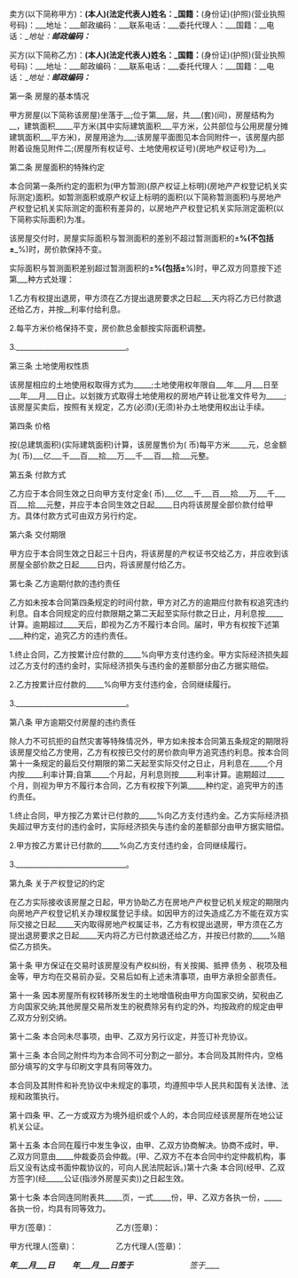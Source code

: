 
 


卖方(以下简称甲方)：__(本人)(法定代表人)姓名：_国籍：__(身份证)(护照)(营业执照号码)：___地址：___邮政编码：___联系电话：___委托代理人：___国籍：__电话：__地址：__邮政编码：___


买方(以下简称乙方)：__(本人)(法定代表人)姓名：_国籍：__(身份证)(护照)(营业执照号码)：___地址：___邮政编码：___联系电话：___委托代理人：___国籍：__电话：__地址：__邮政编码：___


第一条 房屋的基本情况


甲方房屋(以下简称该房屋)坐落于__;位于第___层，共___(套)(间)，房屋结构为__，建筑面积_____平方米(其中实际建筑面积___平方米，公共部位与公用房屋分摊建筑面积___平方米)，房屋用途为___;该房屋平面图见本合同附件一，该房屋内部附着设施见附件二;(房屋所有权证号、土地使用权证号)(房地产权证号)为__。


第二条 房屋面积的特殊约定


本合同第一条所约定的面积为(甲方暂测)(原产权证上标明)(房地产产权登记机关实际测定)面积。如暂测面积或原产权证上标明的面积(以下简称暂测面积)与房地产产权登记机关实际测定的面积有差异的，以房地产产权登记机关实际测定面积(以下简称实际面积)为准。


该房屋交付时，房屋实际面积与暂测面积的差别不超过暂测面积的±__%(不包括±___%)时，房价款保持不变。


实际面积与暂测面积差别超过暂测面积的±__%(包括±__%)时，甲乙双方同意按下述第___种方式处理：


1.乙方有权提出退房，甲方须在乙方提出退房要求之日起___天内将乙方已付款退还给乙方，并按__利率付给利息。


2.每平方米价格保持不变，房价款总金额按实际面积调整。


3._______________________________。


第三条 土地使用权性质


该房屋相应的土地使用权取得方式为_____;土地使用权年限自___年___月___日至___年___月___日止。以划拨方式取得土地使用权的房地产转让批准文件号为_____;该房屋买卖后，按照有关规定，乙方(必须)(无须)补办土地使用权出让手续。


第四条 价格


按(总建筑面积)(实际建筑面积)计算，该房屋售价为( 币)每平方米_____元，总金额为( 币)___亿___千___百___拾___万___千___百___拾___元整。


第五条 付款方式


乙方应于本合同生效之日向甲方支付定金( 币)___亿___千___百___拾___万___千___百___拾___元整，并应于本合同生效之日起_____日内将该房屋全部价款付给甲方。具体付款方式可由双方另行约定。


第六条 交付期限


甲方应于本合同生效之日起三十日内，将该房屋的产权证书交给乙方，并应收到该房屋全部价款之日起_____日内，将该房屋付给乙方。


第七条 乙方逾期付款的违约责任


乙方如未按本合同第四条规定的时间付款，甲方对乙方的逾期应付款有权追究违约利息。自本合同规定的应付款限期之第二天起至实际付款之日止，月利息按_____计算。逾期超过____天后，即视为乙方不履行本合同。届时，甲方有权按下述第____种约定，追究乙方的违约责任。


1.终止合同，乙方按累计应付款的_____%向甲方支付违约金。甲方实际经济损失超过乙方支付的违约金时，实际经济损失与违约金的差额部分由乙方据实赔偿。


2.乙方按累计应付款的_____%向甲方支付违约金，合同继续履行。


3._______________________________。


第八条 甲方逾期交付房屋的违约责任


除人力不可抗拒的自然灾害等特殊情况外，甲方如未按本合同第五条规定的期限将该房屋交给乙方使用，乙方有权按已交付的房价款向甲方追究违约利息。按本合同第十一条规定的最后交付期限的第二天起至实际交付之日止，月利息在_____个月内按_____利率计算;自第_____个月起，月利息则按_____利率计算。逾期超过_____个月，则视为甲方不履行本合同，乙方有权按下列第_____种约定，追究甲方的违约责任。


1.终止合同，甲方按乙方累计已付款的_____%向乙方支付违约金。乙方实际经济损失超过甲方支付的违约金时，实际经济损失与违约金的差额部分由甲方据实赔偿。


2.甲方按乙方累计已付款的_____%向乙方支付违约金，合同继续履行。


3._______________________________。


第九条 关于产权登记的约定


在乙方实际接收该房屋之日起，甲方协助乙方在房地产产权登记机关规定的期限内向房地产产权登记机关办理权属登记手续。如因甲方的过失造成乙方不能在双方实际交接之日起_____天内取得房地产权属证书，乙方有权提出退房，甲方须在乙方提出退房要求之日起_____天内将乙方已付款退还给乙方，并按已付款的_____%赔偿乙方损失。


第十条 甲方保证在交易时该房屋没有产权纠纷，有关按揭、抵押
债务
、税项及租金等，甲方均在交易前办妥。交易后如有上述未清事项，由甲方承担全部责任。


第十一条 因本房屋所有权转移所发生的土地增值税由甲方向国家交纳，契税由乙方向国家交纳;其他房屋交易所发生的税费除另有约定的外，均按政府的规定由甲乙双方分别交纳。


第十二条 本合同未尽事项，由甲、乙双方另行议定，并签订补充协议。


第十三条 本合同之附件均为本合同不可分割之一部分。本合同及其附件内，空格部分填写的文字与印刷文字具有同等效力。


本合同及其附件和补充协议中未规定的事项，均遵照中华人民共和国有关法律、法规和政策执行。


第十四条 甲、乙一方或双方为境外组织或个人的，本合同应经该房屋所在地公证机关公证。


第十五条 本合同在履行中发生争议，由甲、乙双方协商解决。协商不成时，甲、乙双方同意由_____仲裁委员会仲裁。(甲、乙双方不在本合同中约定仲裁机构，事后又没有达成书面仲裁协议的，可向人民法院起诉。)第十六条 本合同(经甲、乙双方签字)(经_____公证(指涉外房屋买卖))之日起生效。


第十七条 本合同连同附表共_____页，一式_____份，甲、乙双方各执一份，_____各执一份，均具有同等效力。


甲方(签章)：　　　　　　　　乙方(签章)：


甲方代理人(签章)：　　　　　乙方代理人(签章)：


___年___月___日 　　___年___月___日签于_____ 　　　　　　　签于_____
 


 

 
 
 
 
 
  


  
 

  


  


  
 
 
 
 

